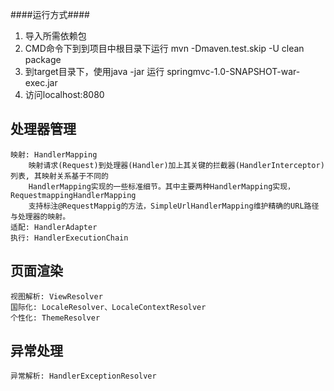 ####运行方式####
1. 导入所需依赖包
2. CMD命令下到到项目中根目录下运行 mvn -Dmaven.test.skip -U clean package
3. 到target目录下，使用java -jar 运行 springmvc-1.0-SNAPSHOT-war-exec.jar
3. 访问localhost:8080

处理器管理
------------------------------------
    映射: HandlerMapping
        映射请求(Request)到处理器(Handler)加上其关键的拦截器(HandlerInterceptor)列表, 其映射关系基于不同的
        HandlerMapping实现的一些标准细节。其中主要两种HandlerMapping实现，RequestmappingHandlerMapping
        支持标注@RequestMappig的方法，SimpleUrlHandlerMapping维护精确的URL路径与处理器的映射。
    适配: HandlerAdapter
    执行: HandlerExecutionChain
    
页面渲染
---------------------------------------
    视图解析: ViewResolver
    国际化: LocaleResolver、LocaleContextResolver
    个性化: ThemeResolver

异常处理
-------------------------------
    异常解析: HandlerExceptionResolver